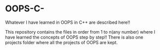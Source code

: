 # OOPS-C-
Whatever I have learned in OOPS in C++ are described here!!

This repository contains the files in order from 1 to n(any number) where I have learned the concepts of OOPS step by step!!
There is also one projects folder where all the projects of OOPS are kept.
